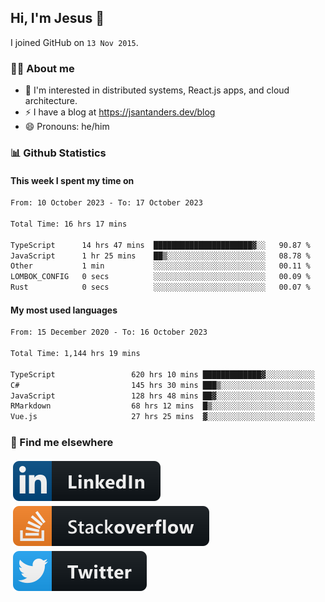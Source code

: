 ## Hi, I'm Jesus 👋

I joined GitHub on `13 Nov 2015`.

<!-- Talking about you -->

### 👨‍💻 About me

- 👦 I'm interested in distributed systems, React.js apps, and cloud architecture.
- ⚡️ I have a blog at <https://jsantanders.dev/blog>
- 😄 Pronouns: he/him

### 📊 Github Statistics

#### This week I spent my time on

<!--START_SECTION:weekly-->

```txt
From: 10 October 2023 - To: 17 October 2023

Total Time: 16 hrs 17 mins

TypeScript      14 hrs 47 mins  ██████████████████████▓░░   90.87 %
JavaScript      1 hr 25 mins    ██▒░░░░░░░░░░░░░░░░░░░░░░   08.78 %
Other           1 min           ░░░░░░░░░░░░░░░░░░░░░░░░░   00.11 %
LOMBOK_CONFIG   0 secs          ░░░░░░░░░░░░░░░░░░░░░░░░░   00.09 %
Rust            0 secs          ░░░░░░░░░░░░░░░░░░░░░░░░░   00.07 %
```

<!--END_SECTION:weekly-->

#### My most used languages

<!--START_SECTION:alltime-->

```txt
From: 15 December 2020 - To: 16 October 2023

Total Time: 1,144 hrs 19 mins

TypeScript                 620 hrs 10 mins █████████████▓░░░░░░░░░░░   54.20 %
C#                         145 hrs 30 mins ███▒░░░░░░░░░░░░░░░░░░░░░   12.72 %
JavaScript                 128 hrs 48 mins ██▓░░░░░░░░░░░░░░░░░░░░░░   11.26 %
RMarkdown                  68 hrs 12 mins  █▒░░░░░░░░░░░░░░░░░░░░░░░   05.96 %
Vue.js                     27 hrs 25 mins  ▓░░░░░░░░░░░░░░░░░░░░░░░░   02.40 %
```

<!--END_SECTION:alltime-->

### 📢 Find me elsewhere

<p>
  <a target="_blank" href="https://linkedin.com/in/jsantanders">
    <img src="https://github.com/jsantanders/jsantanders/blob/master/img/linkedin.svg" alt="LinkedIn" style="vertical-align:top; margin:4px">
  </a>
  
  <a target="_blank" href="https://stackoverflow.com/users/7318331/jesus-santander">
    <img src="https://github.com/jsantanders/jsantanders/blob/master/img/stackoverflow.svg" alt="StackOverflow" style="vertical-align:top; margin:4px">
  </a>
  
  <a target="_blank" href="http://twitter.com/jsantanders">
    <img src="https://github.com/jsantanders/jsantanders/blob/master/img/twitter.svg" alt="Twitter" style="vertical-align:top; margin:4px">
  </a>
</p>
